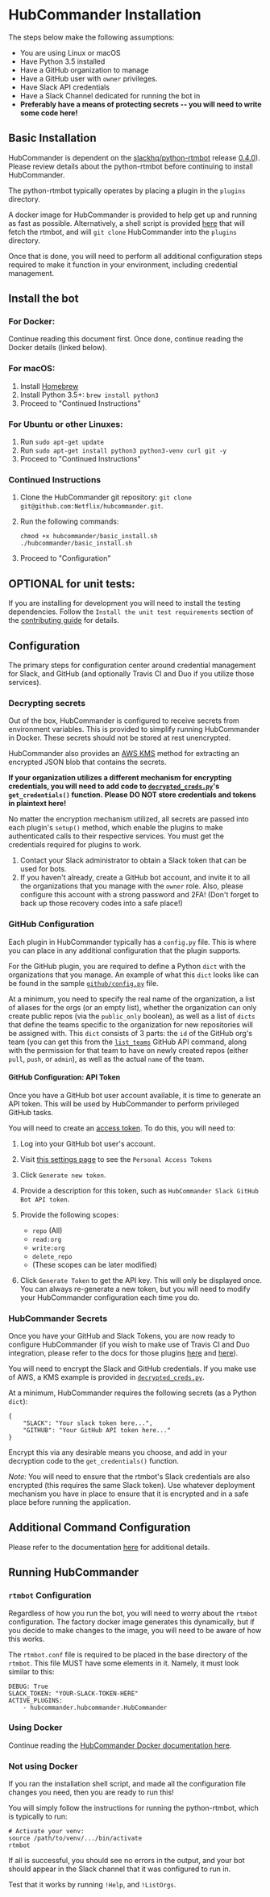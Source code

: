HubCommander Installation
=====================

The steps below make the following assumptions:
* You are using Linux or macOS
* Have Python 3.5 installed
* Have a GitHub organization to manage
* Have a GitHub user with `owner` privileges.
* Have Slack API credentials
* Have a Slack Channel dedicated for running the bot in
* **Preferably have a means of protecting secrets -- you will need to write some code here!**

Basic Installation
-----------------
HubCommander is dependent on the [slackhq/python-rtmbot](https://github.com/slackhq/python-rtmbot) 
release [0.4.0](https://github.com/slackhq/python-rtmbot/releases/tag/0.4.0)). Please review details about the
python-rtmbot before continuing to install HubCommander.

The python-rtmbot typically operates by placing a plugin in the `plugins` directory.

A docker image for HubCommander is provided to help get up and running as fast as possible. Alternatively, 
a shell script is provided [here](https://github.com/Netflix/hubcommander/blob/master/basic_install.sh)
that will fetch the rtmbot, and will `git clone` HubCommander into the `plugins` directory.

Once that is done, you will need to perform all additional configuration steps required to make it function in your
environment, including credential management.

Install the bot
--------------

### For Docker:

Continue reading this document first. Once done, continue reading the Docker details (linked below).

### For macOS:

1. Install [Homebrew](http://brew.sh)
2. Install Python 3.5+: `brew install python3`
3. Proceed to "Continued Instructions"

### For Ubuntu or other Linuxes:

1. Run `sudo apt-get update`
2. Run `sudo apt-get install python3 python3-venv curl git -y`
3. Proceed to "Continued Instructions"

### Continued Instructions

1. Clone the HubCommander git repository: `git clone git@github.com:Netflix/hubcommander.git`.
2. Run the following commands:

   ```
   chmod +x hubcommander/basic_install.sh
   ./hubcommander/basic_install.sh
   ```
3. Proceed to "Configuration"

## OPTIONAL for unit tests:
If you are installing for development you will need to install the testing dependencies. 
Follow the `Install the unit test requirements` section of the [contributing guide](contributing.md#install-the-unit-test-requirements) for details.


Configuration
--------------

The primary steps for configuration center around credential management for Slack, and GitHub
(and optionally Travis CI and Duo if you utilize those services).

### Decrypting secrets

Out of the box, HubCommander is configured to receive secrets from environment variables. This is provided
to simplify running HubCommander in Docker. These secrets should not be stored at rest unencrypted.

HubCommander also provides an [AWS KMS](https://aws.amazon.com/kms/) method for extracting an encrypted
JSON blob that contains the secrets.

**If your organization utilizes a different mechanism for encrypting credentials, you will need to add code 
to [`decrypted_creds.py`](https://github.com/Netflix/hubcommander/blob/master/decrypt_creds.py)'s
`get_credentials()` function.** __Please DO NOT store credentials and tokens in plaintext here!__

No matter the encryption mechanism utilized, all secrets are passed into each plugin's `setup()` method, which
enable the plugins to make authenticated calls to their respective services. You must get the credentials 
required for plugins to work.

1. Contact your Slack administrator to obtain a Slack token that can be used for bots.
2. If you haven't already, create a GitHub bot account, and invite it to all the organizations that 
   you manage with the `owner` role. Also, please configure this account with a strong password
   and 2FA! (Don't forget to back up those recovery codes into a safe place!)

### GitHub Configuration

Each plugin in HubCommander typically has a `config.py` file. This is where you can place in any additional
configuration that the plugin supports.

For the GitHub plugin, you are required to define a Python `dict` with the organizations that you manage. An example
of what this `dict` looks like can be found in the sample
[`github/config.py`](https://github.com/Netflix/hubcommander/blob/master/github/config.py) file.

At a minimum, you need to specify the real name of the organization, a list of aliases for the orgs (or an empty list),
whether the organization can only create public repos (via the `public_only` boolean), as well as 
a list of `dicts` that define the teams specific to the organization for new repositories will be assigned with. 
This `dict` consists of 3 parts:
the `id` of the GitHub org's team (you can get this from the
[`list_teams`](https://developer.github.com/v3/orgs/teams/#list-teams) GitHub API command, along with the 
permission for that team to have on newly created repos (either `pull`, `push`, or `admin`),
as well as the actual `name` of the team.

#### GitHub Configuration: API Token

Once you have a GitHub bot user account available, it is time to generate an API token. This will be used
by HubCommander to perform privileged GitHub tasks.

You will need to create an [access token](https://help.github.com/articles/creating-an-access-token-for-command-line-use/).
To do this, you will need to:

1. Log into your GitHub bot user's account.
2. Visit [this settings page](https://github.com/settings/tokens) to see the `Personal Access Tokens`
3. Click `Generate new token`.
4. Provide a description for this token, such as `HubCommander Slack GitHub Bot API token`.
5. Provide the following scopes:

   - `repo` (All)
   - `read:org`
   - `write:org`
   - `delete_repo`
   - (These scopes can be later modified)

6. Click `Generate Token` to get the API key. This will only be displayed once. You can always re-generate 
   a new token, but you will need to modify your HubCommander configuration each time you do.

### HubCommander Secrets

Once you have your GitHub and Slack Tokens, you are now ready to configure HubCommander (if you wish to make use
of Travis CI and Duo integration, please refer to the docs for those plugins
[here](travis_ci.md) and [here](authentication.md)).

You will need to encrypt the Slack and GitHub credentials. If you make use of AWS, a KMS example is provided 
in [`decrypted_creds.py`](https://github.com/Netflix/hubcommander/blob/master/decrypt_creds.py).

At a minimum, HubCommander requires the following secrets (as a Python `dict`):
```
{
    "SLACK": "Your slack token here...",
    "GITHUB": "Your GitHub API token here..."
}
```

Encrypt this via any desirable means you choose, and add in your decryption code to the `get_credentials()` function.

*Note:* You will need to ensure that the rtmbot's Slack credentials are also encrypted (this requires the 
same Slack token). Use whatever deployment mechanism you have in place to ensure that it is encrypted and 
in a safe place before running the application.

## Additional Command Configuration

Please refer to the documentation [here](command_config.md) for additional details.

Running HubCommander
-------------------

### `rtmbot` Configuration

Regardless of how you run the bot, you will need to worry about the `rtmbot` configuration. The factory docker image
generates this dynamically, but if you decide to make changes to the image, you will need to be aware of how
this works.

The `rtmbot.conf` file is required to be placed in the base directory of the `rtmbot`.  This file MUST have some 
elements in it. Namely, it must look similar to this:

```
DEBUG: True
SLACK_TOKEN: "YOUR-SLACK-TOKEN-HERE"
ACTIVE_PLUGINS:
    - hubcommander.hubcommander.HubCommander
```


### Using Docker

Continue reading the [HubCommander Docker documentation here](docker.md).

### Not using Docker

If you ran the installation shell script, and made all the configuration file changes you need, then you
are ready to run this!

You will simply follow the instructions for running the python-rtmbot, which is typically to run:
```
# Activate your venv:
source /path/to/venv/.../bin/activate
rtmbot
```
If all is successful, you should see no errors in the output, and your bot should appear in the Slack channel
that it was configured to run in.

Test that it works by running `!Help`, and `!ListOrgs`.
